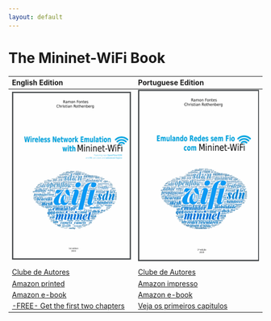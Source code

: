 ```yaml
---
layout: default
---
```


# The Mininet-WiFi Book


| **English Edition**   | **Portuguese Edition**          |
|:-------------|:------------------|
| ![Octocat](https://github.com/mininet-wifi/book/blob/master/assets/images/book-en.png?raw=true)  | ![Octocat](https://github.com/mininet-wifi/book/blob/master/assets/images/book-pt.png?raw=true) |
|   |   |
| [Clube de Autores](https://clubedeautores.com.br/livro/wireless-network-emulation-with-mininet-wifi)           | [Clube de Autores](https://clubedeautores.com.br/livro/emulando-redes-sem-fio-com-mininet-wifi)  |
| [Amazon printed](https://www.amazon.com/dp/6590057141?ref_=pe_3052080_397514860)          | [Amazon impresso](https://www.amazon.com/dp/6590057109) |
| [Amazon e-book](https://www.amazon.com/dp/B082LMBZ7C)   | [Amazon e-book](https://www.amazon.com.br/dp/B07T372QQH) |
| [ -FREE- Get the first two chapters](https://github.com/mininet-wifi/book/blob/master/assets/images/en.pdf?raw=true)   | [Veja os primeiros capitulos](https://github.com/mininet-wifi/book/blob/master/assets/images/pt.pdf?raw=true) |
